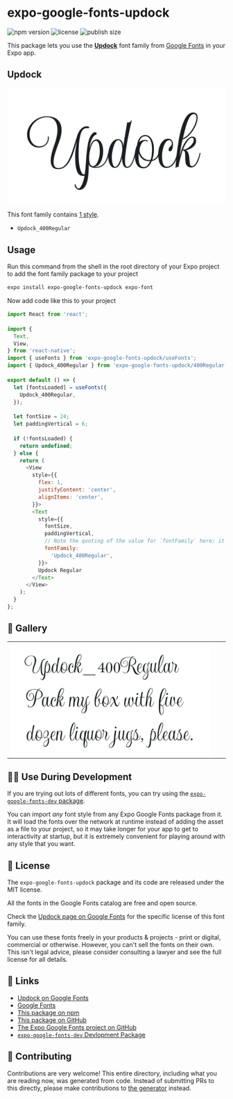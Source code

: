 # expo-google-fonts-updock

![npm version](https://flat.badgen.net/npm/v/expo-google-fonts-updock)
![license](https://flat.badgen.net/github/license/expo/google-fonts)
![publish size](https://flat.badgen.net/packagephobia/install/expo-google-fonts-updock)

This package lets you use the [**Updock**](https://fonts.google.com/specimen/Updock) font family from [Google Fonts](https://fonts.google.com/) in your Expo app.

## Updock

![Updock](./font-family.png)

This font family contains [1 style](#-gallery).

- `Updock_400Regular`

## Usage

Run this command from the shell in the root directory of your Expo project to add the font family package to your project
```sh
expo install expo-google-fonts-updock expo-font
```

Now add code like this to your project
```js
import React from 'react';

import {
  Text,
  View,
} from 'react-native';
import { useFonts } from 'expo-google-fonts-updock/useFonts';
import { Updock_400Regular } from 'expo-google-fonts-updock/400Regular';

export default () => {
  let [fontsLoaded] = useFonts({
    Updock_400Regular,
  });

  let fontSize = 24;
  let paddingVertical = 6;

  if (!fontsLoaded) {
    return undefined;
  } else {
    return (
      <View
        style={{
          flex: 1,
          justifyContent: 'center',
          alignItems: 'center',
        }}>
        <Text
          style={{
            fontSize,
            paddingVertical,
            // Note the quoting of the value for `fontFamily` here; it expects a string!
            fontFamily:
              'Updock_400Regular',
          }}>
          Updock Regular
        </Text>
      </View>
    );
  }
};

```

## 🔡 Gallery


||||
|-|-|-|
|![Updock_400Regular](.//400Regular/Updock_400Regular.ttf.png)||||


## 👩‍💻 Use During Development

If you are trying out lots of different fonts, you can try using the [`expo-google-fonts-dev` package](https://github.com/freeboub/google-fonts/tree/master/font-packages/dev#readme).

You can import *any* font style from any Expo Google Fonts package from it. It will load the fonts
over the network at runtime instead of adding the asset as a file to your project, so it may take longer
for your app to get to interactivity at startup, but it is extremely convenient
for playing around with any style that you want.

## 📖 License

The `expo-google-fonts-updock` package and its code are released under the MIT license.

All the fonts in the Google Fonts catalog are free and open source.

Check the [Updock page on Google Fonts](https://fonts.google.com/specimen/Updock) for the specific license of this font family.

You can use these fonts freely in your products & projects - print or digital, commercial or otherwise. However, you can't sell the fonts on their own. This isn't legal advice, please consider consulting a lawyer and see the full license for all details.

## 🔗 Links

- [Updock on Google Fonts](https://fonts.google.com/specimen/Updock)
- [Google Fonts](https://fonts.google.com/)
- [This package on npm](https://www.npmjs.com/package/expo-google-fonts-updock)
- [This package on GitHub](https://github.com/freeboub/google-fonts/tree/master/font-packages/updock)
- [The Expo Google Fonts project on GitHub](https://github.com/freeboub/google-fonts)
- [`expo-google-fonts-dev` Devlopment Package](https://github.com/freeboub/google-fonts/tree/master/font-packages/dev)

## 🤝 Contributing

Contributions are very welcome! This entire directory, including what you are reading now, was generated from code. Instead of submitting PRs to this directly, please make contributions to [the generator](https://github.com/freeboub/google-fonts/tree/master/packages/generator) instead.
